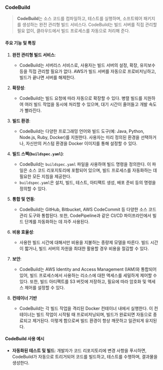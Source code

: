 ### CodeBuild

> **CodeBuild**는 소스 코드를 컴파일하고, 테스트를 실행하며, 소프트웨어 패키지를 생성하는 완전 관리형 빌드 서비스다. CodeBuild는 빌드 서버를 직접 관리할 필요 없이, 클라우드에서 빌드 프로세스를 자동으로 처리해 준다.

#### 주요 기능 및 특징

1. **완전 관리형 빌드 서비스**:
    - CodeBuild는 서버리스 서비스로, 사용자는 빌드 서버의 설정, 확장, 유지보수 등을 직접 관리할 필요가 없다. AWS가 빌드 서버를 자동으로 프로비저닝하고, 빌드가 끝나면 서버를 해제한다.

2. **확장성**:
    - CodeBuild는 빌드 요청에 따라 자동으로 확장할 수 있다. 병렬 빌드를 지원하여 여러 빌드 작업을 동시에 처리할 수 있으며, 대기 시간이 줄어들고 개발 속도가 빨라진다.

3. **빌드 환경**:
    - CodeBuild는 다양한 프로그래밍 언어와 빌드 도구(예: Java, Python, Node.js, Ruby, Docker)를 지원한다. 사용자는 미리 정의된 환경을 선택하거나, 자신만의 커스텀 환경을 Docker 이미지를 통해 설정할 수 있다.

4. **빌드 스펙(`buildspec.yaml`)**:
    - CodeBuild는 `buildspec.yaml` 파일을 사용하여 빌드 명령을 정의한다. 이 파일은 소스 코드 리포지토리에 포함되어 있으며, 빌드 프로세스를 자동화하는 데 필요한 모든 지침을 제공한다.
    - `buildspec.yaml`은 설치, 빌드, 테스트, 아티팩트 생성, 배포 준비 등의 명령을 정의할 수 있다.

5. **통합 및 연동**:
    - CodeBuild는 GitHub, Bitbucket, AWS CodeCommit 등 다양한 소스 코드 관리 도구와 통합된다. 또한, CodePipeline과 같은 CI/CD 파이프라인에서 빌드 단계를 자동화하는 데 자주 사용된다.

6. **비용 효율성**:
    - 사용한 빌드 시간에 대해서만 비용을 지불하는 종량제 모델을 따른다. 빌드 시간이 짧거나, 빌드 서버의 자원을 최대한 활용할 경우 비용을 절감할 수 있다.

7. **보안**:
    - CodeBuild는 AWS Identity and Access Management (IAM)와 통합되어 있어, 빌드 프로세스에서 사용하는 리소스에 대한 액세스를 세밀하게 제어할 수 있다. 또한, 빌드 아티팩트를 S3 버킷에 저장하고, 필요에 따라 암호화 및 액세스 제어를 설정할 수 있다.

8. **컨테이너 기반**
   - CodeBuild는 각 빌드 작업을 격리된 Docker 컨테이너 내에서 실행한다. 이 컨테이너는 빌드 작업이 시작될 때 프로비저닝되며, 빌드가 완료되면 자동으로 종료되고 제거된다. 이렇게 함으로써 빌드 환경이 항상 깨끗하고 일관되게 유지된다.

#### CodeBuild 사용 예시

- **자동화된 테스트 및 빌드**: 개발자가 코드 리포지토리에 변경 사항을 푸시하면, CodeBuild가 자동으로 트리거되어 코드를 빌드하고, 테스트를 수행하며, 결과물을 생성한다.


